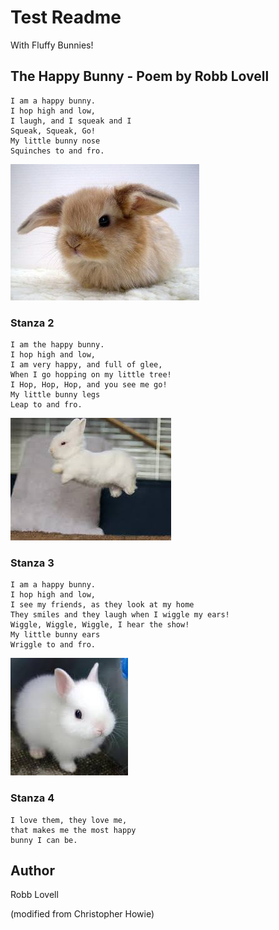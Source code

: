 # Test Readme

With Fluffy Bunnies!

## The Happy Bunny - Poem by Robb Lovell

```
I am a happy bunny.
I hop high and low, 
I laugh, and I squeak and I
Squeak, Squeak, Go! 
My little bunny nose
Squinches to and fro.
```

![Readme.md](images/fluffybunny1.jpg)

### Stanza 2

```
I am the happy bunny.
I hop high and low,  
I am very happy, and full of glee, 
When I go hopping on my little tree! 
I Hop, Hop, Hop, and you see me go! 
My little bunny legs
Leap to and fro.
```

![Readme.md](images/fluffybunny2.jpg)


### Stanza 3


```
I am a happy bunny.
I hop high and low, 
I see my friends, as they look at my home
They smiles and they laugh when I wiggle my ears! 
Wiggle, Wiggle, Wiggle, I hear the show! 
My little bunny ears
Wriggle to and fro.
```

![Readme.md](images/fluffybunny3.jpg)


### Stanza 4
```
I love them, they love me, 
that makes me the most happy 
bunny I can be.
```

## Author

Robb Lovell

(modified from Christopher Howie)